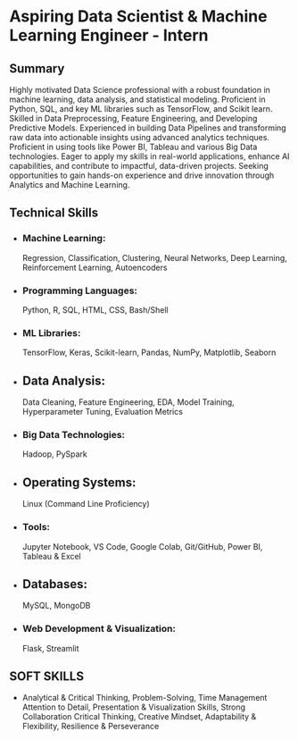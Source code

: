 # Aspiring Data Scientist & Machine Learning Engineer - Intern

## Summary
Highly motivated Data Science professional with a robust foundation in machine learning, data analysis, and
statistical modeling. Proficient in Python, SQL, and key ML libraries such as TensorFlow, and Scikit learn. Skilled in
Data Preprocessing, Feature Engineering, and Developing Predictive Models. Experienced in building Data Pipelines
and transforming raw data into actionable insights using advanced analytics techniques. Proficient in using tools like
Power BI, Tableau and various Big Data technologies. Eager to apply my skills in real-world applications, enhance AI
capabilities, and contribute to impactful, data-driven projects. Seeking opportunities to gain hands-on experience
and drive innovation through Analytics and Machine Learning.

## Technical Skills
- ### Machine Learning:
  Regression, Classification, Clustering, Neural Networks, Deep Learning, Reinforcement Learning, Autoencoders
- ### Programming Languages:
  Python, R, SQL, HTML, CSS, Bash/Shell
- ###  ML Libraries:
  TensorFlow, Keras, Scikit-learn, Pandas, NumPy, Matplotlib, Seaborn
- ## Data Analysis:
  Data Cleaning, Feature Engineering, EDA, Model Training, Hyperparameter Tuning, Evaluation Metrics
- ### Big Data Technologies:
  Hadoop, PySpark
- ## Operating Systems:
  Linux (Command Line Proficiency)
- ### Tools:
  Jupyter Notebook, VS Code, Google Colab, Git/GitHub, Power BI, Tableau & Excel
- ## Databases:
  MySQL, MongoDB
- ### Web Development & Visualization:
  Flask, Streamlit

## SOFT SKILLS 
- Analytical & Critical Thinking, Problem-Solving, Time Management
  Attention to Detail, Presentation & Visualization Skills, Strong Collaboration
  Critical Thinking, Creative Mindset, Adaptability & Flexibility, Resilience & Perseverance
